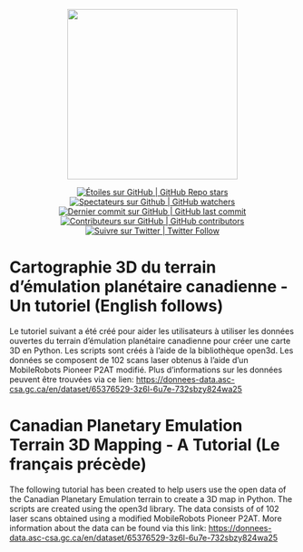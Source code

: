  <p align="center">
    <img src="https://www.asc-csa.gc.ca/eng/multimedia/search/image/watch/8042?search=rovers"  height="300">
</p>

<p align="center">
    <a href="#stars">
        <img alt="Étoiles sur GitHub | GitHub Repo stars" src="https://img.shields.io/github/stars/asc-csa/Canadian-Planetary-Emulation-Terrain-3D-Mapping-Tutorial">
    </a>
    <a href="#watchers">
        <img alt="Spectateurs sur Github | GitHub watchers" src="https://img.shields.io/github/watchers/asc-csa/Canadian-Planetary-Emulation-Terrain-3D-Mapping-Tutorial">
    </a>
    <a href="https://github.com/asc-csa/Canadian-Planetary-Emulation-Terrain-3D-Mapping-Tutorial/commits/main">
        <img alt="Dernier commit sur GitHub | GitHub last commit" src="https://img.shields.io/github/last-commit/asc-csa/Canadian-Planetary-Emulation-Terrain-3D-Mapping-Tutorial">
    </a>
    <a href="https://github.com/asc-csa/Canadian-Planetary-Emulation-Terrain-3D-Mapping-Tutorial/graphs/contributors">
        <img alt="Contributeurs sur GitHub | GitHub contributors" src="https://img.shields.io/github/contributors/asc-csa/Canadian-Planetary-Emulation-Terrain-3D-Mapping-Tutorial">
    </a>
    <a href="https://twitter.com/intent/follow?screen_name=csa_asc">
        <img alt="Suivre sur Twitter | Twitter Follow" src="https://img.shields.io/twitter/follow/csa_asc?style=social">
    </a>
</p>

# Cartographie 3D du terrain d’émulation planétaire canadienne -  Un tutoriel (English follows)
Le tutoriel suivant a été créé pour aider les utilisateurs à utiliser les données ouvertes du terrain d’émulation planétaire canadienne pour créer une carte 3D en Python. Les scripts sont créés à l’aide de la bibliothèque open3d.  Les données se composent de 102 scans laser obtenus à l’aide d’un MobileRobots Pioneer P2AT modifié. Plus d’informations sur les données peuvent être trouvées via ce lien:  https://donnees-data.asc-csa.gc.ca/en/dataset/65376529-3z6l-6u7e-732sbzy824wa25

# Canadian Planetary Emulation Terrain 3D Mapping -  A Tutorial (Le français précède)
The following tutorial has been created to help users use the open data of the Canadian Planetary Emulation terrain to create a 3D map in Python. The scripts are created using the open3d library. The data consists of of 102 laser scans obtained using a modified MobileRobots Pioneer P2AT. More information about the data can be found via this link: https://donnees-data.asc-csa.gc.ca/en/dataset/65376529-3z6l-6u7e-732sbzy824wa25
